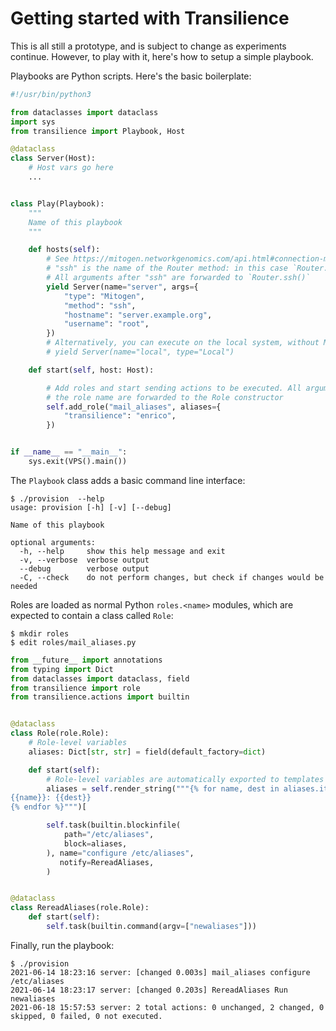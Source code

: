 # Getting started with Transilience

This is all still a prototype, and is subject to change as experiments
continue. However, to play with it, here's how to setup a simple playbook.

Playbooks are Python scripts. Here's the basic boilerplate:

```py
#!/usr/bin/python3

from dataclasses import dataclass
import sys
from transilience import Playbook, Host

@dataclass
class Server(Host):
    # Host vars go here
    ...


class Play(Playbook):
    """
    Name of this playbook
    """

    def hosts(self):
        # See https://mitogen.networkgenomics.com/api.html#connection-methods
        # "ssh" is the name of the Router method: in this case `Router.ssh()`
        # All arguments after "ssh" are forwarded to `Router.ssh()`
        yield Server(name="server", args={
            "type": "Mitogen",
            "method": "ssh",
            "hostname": "server.example.org",
            "username": "root",
        })
        # Alternatively, you can execute on the local system, without Mitogen
        # yield Server(name="local", type="Local")

    def start(self, host: Host):

        # Add roles and start sending actions to be executed. All arguments after
        # the role name are forwarded to the Role constructor
        self.add_role("mail_aliases", aliases={
            "transilience": "enrico",
        })


if __name__ == "__main__":
    sys.exit(VPS().main())
```

The `Playbook` class adds a basic command line interface:

```
$ ./provision  --help
usage: provision [-h] [-v] [--debug]

Name of this playbook

optional arguments:
  -h, --help     show this help message and exit
  -v, --verbose  verbose output
  --debug        verbose output
  -C, --check    do not perform changes, but check if changes would be needed
```

Roles are loaded as normal Python `roles.<name>` modules, which are expected to
contain a class called `Role`:

```
$ mkdir roles
$ edit roles/mail_aliases.py
```

```py
from __future__ import annotations
from typing import Dict
from dataclasses import dataclass, field
from transilience import role
from transilience.actions import builtin


@dataclass
class Role(role.Role):
    # Role-level variables
    aliases: Dict[str, str] = field(default_factory=dict)

    def start(self):
        # Role-level variables are automatically exported to templates
        aliases = self.render_string("""{% for name, dest in aliases.items() %}
{{name}}: {{dest}}
{% endfor %}""")[

        self.task(builtin.blockinfile(
            path="/etc/aliases",
            block=aliases,
        ), name="configure /etc/aliases",
           notify=RereadAliases,
        )


@dataclass
class RereadAliases(role.Role):
    def start(self):
        self.task(builtin.command(argv=["newaliases"]))
```

Finally, run the playbook:

```
$ ./provision
2021-06-14 18:23:16 server: [changed 0.003s] mail_aliases configure /etc/aliases
2021-06-14 18:23:17 server: [changed 0.203s] RereadAliases Run newaliases
2021-06-18 15:57:53 server: 2 total actions: 0 unchanged, 2 changed, 0 skipped, 0 failed, 0 not executed.
```
